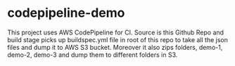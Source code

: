 # codepipeline-demo
This project uses AWS CodePipeline for CI. 
Source is this Github Repo and build stage picks up buildspec.yml file in root of this repo to take all the json files and dump it to AWS S3 bucket. Moreover it also zips folders, demo-1, demo-2, demo-3 and dump them to different folders in S3.
